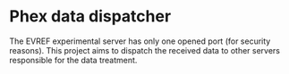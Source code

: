 # Phex data dispatcher

The EVREF experimental server has only one opened port (for security reasons).
This project aims to dispatch the received data to other servers responsible for the data treatment.